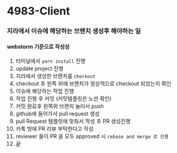 # 4983-Client

### 지라에서 이슈에 해당하는 브랜치 생성후 해야하는 일 
#### webstorm 기준으로 작성성
1. 터미널에서 `yarn install` 진행
2. update project 진행
3. 지라에서 생성한 브랜치를 `checkout` 
4. checkout 후 왼쪽 위에 브랜치가 정상적으로 checkout 되었는지 확인
5. 이슈에 해당하는 작업 진행
6. 작업 진행 후 커밋 (커밋템플릿은 노션 확인)
7. 커밋 완료후 왼쪽위 브랜치 눌러서 push 
8. github에 들어가서 pull request 생성 
9. pull Request 템플릿에 맞춰서 작성 후 PR 생성진행 
10. 카톡 방에 PR 리뷰 부탁한다고 작성 
11. reviewer 들이 PR 을 모두 approved 시 `rebase and merge 로 진행`
12. 끝

